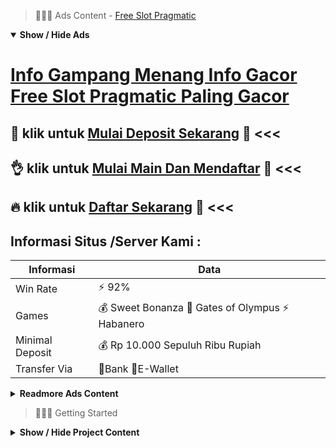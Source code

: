 > :red_circle::red_circle::red_circle: Ads Content - [Free Slot Pragmatic](https://atom.io/packages/free-slot-pragmatic)

<details open><summary><b>Show / Hide Ads</b></summary>

# [Info Gampang Menang Info Gacor Free Slot Pragmatic Paling Gacor](https://atom.io/packages/free-slot-pragmatic)
## :star2: klik untuk [Mulai Deposit Sekarang](https://agentotoplay.net/promo/) :dart: <<< 
## :ok_hand: klik untuk [Mulai Main Dan Mendaftar](https://agentotoplay.net/promo/) :cake: <<< 
## :fire: klik untuk [Daftar Sekarang](https://agentotoplay.net/promo/) :star2: <<< 

## Informasi Situs /Server Kami : 

| Informasi  | Data |
| ------------- | ------------- |
| Win Rate  | ⚡ 92% |
| Games  | 💰 Sweet Bonanza 🔱 Gates of Olympus ⚡ Habanero |
| Minimal Deposit  | 💰 Rp 10.000 Sepuluh Ribu Rupiah |
| Transfer Via  | 🏅Bank 🏅E-Wallet |

<details><summary><b>Readmore Ads Content</b></summary>

## Table Of Content
- [Cara Deposit Slot Aztec Gems](#slot-aztec-gems)
- [Info Play Bocoran Slot Gacor Hari Ini](#bocoran-slot-gacor-hari-ini)
- [Vip Slot Bonus New Member 100 Slot Game](#bonus-new-member-100-slot-game)
- [Download Apk Toto Slot4d](#toto-slot4d)
- [Unduh Apk Daftar Slot](#daftar-slot)
- [Rekomendasi Terbaik Permainan Slot Sweet Bonanza](#permainan-slot-sweet-bonanza)
- [Hack Apk Slot Gacor](#slot-gacor)
- [Rahasia Gacor Situs Judi Slot Promo Terbaru](#situs-judi-slot-promo-terbaru)
- [Info Jos Gacor Game Judi Slot Online](#game-judi-slot-online)

## Slot Aztec Gems
Menyediakan Saldo Yang Cukup Untuk Bermain Judi Slot Online Dalam tips sesudah itu selanjutnya yakni serta menyediakan saldo yang pas untuk permainan judi slot online. Dengan menyediakan saldo yang cukup, mesin game slot online akan gampang sekali untuk pada kalahkan karena pemain. Dan sama adanya saldo yang layak hingga member punya peluang yang sangat besar saat mendapatkan jackpot tatkala permainan situs judi slot online.
## Bocoran Slot Gacor Hari Ini
Bermain sama Tenang Kemudahan agar mengakses meja taruhan jadi sangat gampang agar didapatkan. Tentunya kesenangan tersebut mampu menciptakan pikiran nyaman agar main judi. Konsentrasi penuh dibutuhkan ketika semenjak menghadapi pertunjukan slot online gacor, dengan demikian manajemen kesempatan amat penting demi menunjang pusat ketika bermain.
## Bonus New Member 100 Slot Game
Berpindah-Pindah Mesin Slot Online Jika bermain dalam sebuah mesin slot online sedangkan tidak hoki, lalu situ patut beralih ke game slot gacor vip lainnya yang sampeyan suka ataupun mempunyai variasi mainan yang sama. Jangan sekali bernapsu mengandalkan satu buah situs slot online yang sewaktu-waktu beri jackpot, berpikirlah arif untuk dapat berganti game slot online agar mengganti hoki anda.
## Toto Slot4d
Bagaimana taktik berbuat withdraw selepas permainan dalam agen slot? Withdraw bisa dikerjakan serta mengakses menu yang sudah kita sediakan dekat akun player. Hubungi CS untuk bantuan.
## Daftar Slot
Contoh daftar mainan slot unggul 2022 yang bersahaja pada Indonesia salah satunya diartikan sebagai sweet bonanza slot, wild west gold, gates of olympus. Disetiap pertunjukan slot online mempunyai taktik berjaya yang berparak tapi hanya suatu tenggang mainnya yakni serta membatasi total taruhan bersama menekan tombol spin ataupun beli free spin yang biasanya tersedia dalam judi slot online dari provider Pragmatic Play.
## Permainan Slot Sweet Bonanza
jika sampeyan player pemula, kau kudu tahu selama mengolah modal ketika permainan slot online. Mungkin beberapa diantara sampeyan terdapat yang belum kenal apabila slot merupakan pertunjukan yang perputarannya sangat cepat. Soalnya itu modal yang dibutuhkan untuk pertunjukan ini lagi jauh makin besar. Dan tentukan nilai bet dalam setiap mainan yang situ ikuti. Dengan taktik ini, sampeyan bisa membuka kesempatan hadiah jauh kian besar serta terhindar dari kerugian yang menyakitkan tentunya dengan pada agentotoplay kita menyediakan beraneka macam seperti mainan yang hendak membuat saudara memenangkan jackpot!

## Slot Gacor
Fasilitas Fitur, Jika dilihat dari segi keringanan sifat pada senggang keduanya agak nggak sama. Dalam slot judi menurut online menyampaikan banyak layanan keringanan yang sangat lengkap. Dengan prasarana yang jangkap tersebutlah lalu dapat meringankan setiap member supaya bisa memenangkan judi slot makin ringan serta cepat. Sedangkan mainan judi slot offline Saudara bukan dapat menciptakan keleluasaan sifat yang dimiliki dari game tersebut. Pada jam offline inilah Kamu mampu berbuat kontak menurut langsung. Dengan serupa itu mengenai ini jadi keunggulan yang dimilikinya. Selain itu keleluasaan karakteristik saja mampu menunjang member agar dapat memanfaatkan sesuai sama keperluan selama bermain judi.
## Situs Judi Slot Promo Terbaru
meraih keunggulan judi online slot pragmatic adalah pakai lakukan betting. Betting ini ialah panggilan dari taruhan dalam pertunjukan slot online, bahwa dari itu kalaupun saudara kepingin bermain, karenanya betting memanglah penting kerjakan kau kenali dan lakukan selaku baik.
Dalam kerjakan kiat betting, tidak sedikit Anggota memanglah tidak tersedia keterpaksaan agar tentukan nominal bahwa dari itu anda mampu cuma-cuma era kerjakan betting serta nominal yang perlahan ataupun tinggi. Dengan strategi ini anda bisa langsung mainkan gamenya lalu dari itu situ bisa bakal merasai langsung bagaimanakah trik permainan mainan pragmatic play ini.

## Game Judi Slot Online
Tentang Pragmatic Play Slot Online, Di kalangan Anggota judi, tentu aja situs pragmatic ini telah sangat diingat sebab mereka. Bahkan pemainnya pun tidak cuma berketurunan dari Indonesia saja, tetapi jua dari wilayah lain dekat Asia. Maka dari itu, Kamu nggak perlu ragu agar berbaur sebab sudah dipercaya sebab banyak orang. Bahkan tatkala ini situs agentotoplay ini telah mengantongi tidak sedikit sertifikat bersama lisensi dengan sudah bermitra pakai berbagai ragam kebijakan. Jenis mainan pada sana jelas nggak akan menciptakan Saudara merasa bosan sama judi itu-itu saja.

</details>

</details>

> :red_circle::red_circle::red_circle: Getting Started

<details><summary><b>Show / Hide Project Content</b></summary>

#  Project Name / Title : 
ATPEngine Project #84
##  Getting Started : 
These instructions will get you a copy of the project up and running on your local machine for development and testing purposes. See deployment for notes on how to deploy the project on a live system.

##  Installation for ATPEngine Project #84 : 
A step by step guide that will tell you how to get the development environment up and running.
<ul><li>How to install #1</li><li>How to install #2</li><li>How to install #3</li><li>How to install #4</li><li>How to install #5</li><li>How to install #6</li></ul>

##  Usage : 
A few examples of useful commands and/or tasks.
<ul><li>Usage #1</li><li>Usage  #2</li><li>Usage  #3</li><li>Usage #4</li><li>Usage  #5</li><li>Usage  #6</li></ul>

##  Ads Links : 
Get To Know about our other ads.


[Slot Bonus 100 Online Deposit Dana](https://atom.io/packages/slot-bonus-100)

[Slot Olympus Demo Winrate Tinggi](https://atom.io/packages/slot-olympus-demo)

[Slot Via Pulsa Lewat Ovo](https://atom.io/packages/slot-via-pulsa)

[Slot Togel Link Web](https://atom.io/packages/slot-togel)

[Slot Jackpot Via Pulsa Tanpa Potongan](https://atom.io/packages/slot-jackpot)

[Starlight Princess Slot Gacor Hari Ini](https://atom.io/packages/starlight-princess-slot)

[Slot 50000 Yang Bisa Menghasilkan Uang](https://atom.io/packages/slot-50000)

[Judi Online Slot Gampang Menang](https://atom.io/packages/judi-online-slot)

[Murah Slot Online Penghasil Uang](https://atom.io/packages/murah-slot)

[Slot Garansi Kekalahan Wallet Lengkap](https://atom.io/packages/slot-garansi-kekalahan)

[Judi Onlen Slot Yang Lagi Viral](https://atom.io/packages/judi-onlen-slot)

##  Additional Project That Can Be Usefull : 
Get To Know about our other projects.


[ATPEngine Project #50](https://atom.io/packages/atpengine-project-50)

[ATPEngine Project #26](https://atom.io/packages/atpengine-project-26)

[ATPEngine Project #83](https://atom.io/packages/atpengine-project-83)

[ATPEngine Project #40](https://atom.io/packages/atpengine-project-40)

[ATPEngine Project #95](https://atom.io/packages/atpengine-project-95)

[ATPEngine Project #21](https://atom.io/packages/atpengine-project-21)

[ATPEngine Project #23](https://atom.io/packages/atpengine-project-23)

##  Master Project : 
Incase you want to know more about our master project, please visit [ATPEngine Home Project](https://atom.io/packages/atpengine-home-project)

</details>
